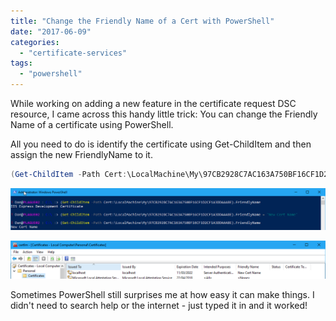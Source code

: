 ```yaml
---
title: "Change the Friendly Name of a Cert with PowerShell"
date: "2017-06-09"
categories:
  - "certificate-services"
tags:
  - "powershell"
---
```


While working on adding a new feature in the certificate request DSC resource, I came across this handy little trick: You can change the Friendly Name of a certificate using PowerShell.

All you need to do is identify the certificate using Get-ChildItem and then assign the new FriendlyName to it.


```powershell
(Get-ChildItem -Path Cert:\LocalMachine\My\97CB2928C7AC163A750BF16CF1D2CF1A3DDAAA8E).FriendlyName = 'New Cert Name'
```

![ss_cert_changefriendlyname](/images/ss_cert_changefriendlyname.png)

![ss_cert_changefriendlynamecertlm](/images/ss_cert_changefriendlynamecertlm.png)

Sometimes PowerShell still surprises me at how easy it can make things. I didn't need to search help or the internet - just typed it in and it worked!



